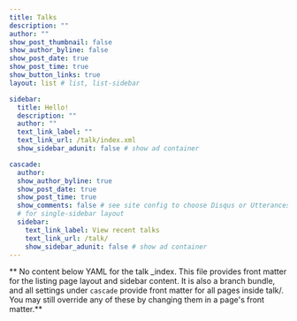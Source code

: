 ```yaml
---
title: Talks
description: ""
author: ""
show_post_thumbnail: false
show_author_byline: false
show_post_date: true
show_post_time: true
show_button_links: true
layout: list # list, list-sidebar

sidebar: 
  title: Hello!
  description: ""
  author: ""
  text_link_label: ""
  text_link_url: /talk/index.xml
  show_sidebar_adunit: false # show ad container

cascade:
  author: 
  show_author_byline: true
  show_post_date: true
  show_post_time: true
  show_comments: false # see site config to choose Disqus or Utterances
  # for single-sidebar layout
  sidebar:
    text_link_label: View recent talks
    text_link_url: /talk/
    show_sidebar_adunit: false # show ad container
---
```


** No content below YAML for the talk _index. This file provides front matter for the listing page layout and sidebar content. It is also a branch bundle, and all settings under `cascade` provide front matter for all pages inside talk/. You may still override any of these by changing them in a page's front matter.**
